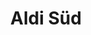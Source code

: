 ---
title: "Aldi Süd"
url: /frankfurt-am-main/aldi-sued-grosse-friedberger-strasse/
shop: Supermarkt
---